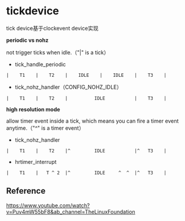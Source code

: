 # tickdevice

tick device基于clockevent device实现

**periodic vs nohz**

not trigger ticks when idle.（"|" is a tick）

- tick_handle_periodic

```
|    T1    |    T2    |    IDLE    |    IDLE    |    T3    |
```

- tick_nohz_handler（CONFIG_NOHZ_IDLE）

```
|    T1    |    T2    |          IDLE           |    T3    |
```

**high resolution mode**

allow timer event inside a tick, which means you can fire a timer event anytime.（"^" is a timer event）

- tick_nohz_handler

```
|    T1    |    T2    |^         IDLE           |^   T3    |
```

- hrtimer_interrupt

```
|    T1    |   T ^ 2  |^         IDLE     ^  ^  |^   T3    |
```

## Reference

<https://www.youtube.com/watch?v=Puv4mW55bF8&ab_channel=TheLinuxFoundation>